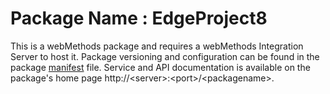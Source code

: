 # Package Name : EdgeProject8
This is a webMethods package and requires a webMethods Integration Server to host it. Package versioning and configuration can be found in the package [manifest](./EdgeProject8/manifest.v3) file. Service and API documentation is available on the package's home page http://&lt;server&gt;:&lt;port&gt;/&lt;packagename>.